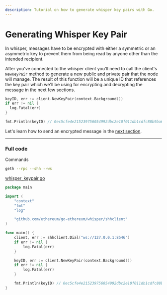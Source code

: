 ```yaml
---
description: Tutorial on how to generate whisper key pairs with Go.
---
```


# Generating Whisper Key Pair

In whisper, messages have to be encrypted with either a symmetric or an asymmetric key to prevent them from being read by anyone other than the intended recipient.

After you've connected to the whisper client you'll need to call the client's `NewKeyPair` method to generate a new public and private pair that the node will manage. The result of this function will be a unique ID that references the key pair which we'll be using for encrypting and decrypting the message in the next few sections.

```go
keyID, err := client.NewKeyPair(context.Background())
if err != nil {
  log.Fatal(err)
}

fmt.Println(keyID) // 0ec5cfe4e215239756054992dbc2e10f011db1cdfc88b9ba6301e2f9ea1b58d2
```

Let's learn how to send an encrypted message in the [next section](../whisper-send).

---

### Full code

Commands

```bash
geth --rpc --shh --ws
```

[whisper_keypair.go](https://github.com/mhxw/ethereum-development-with-go-book/blob/main/code/whisper_keypair.go)

```go
package main

import (
	"context"
	"fmt"
	"log"

	"github.com/ethereum/go-ethereum/whisper/shhclient"
)

func main() {
	client, err := shhclient.Dial("ws://127.0.0.1:8546")
	if err != nil {
		log.Fatal(err)
	}

	keyID, err := client.NewKeyPair(context.Background())
	if err != nil {
		log.Fatal(err)
	}

	fmt.Println(keyID) // 0ec5cfe4e215239756054992dbc2e10f011db1cdfc88b9ba6301e2f9ea1b58d2
}
```
